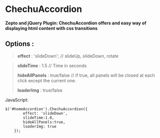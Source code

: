 ChechuAccordion
================================

**Zepto and jQuery Plugin: ChechuAccordion offers and easy way of displaying html content with css transitions**

Options :
---------

> **effect**        : 'slideDown';   // slideUp, slideDown, rotate

> **slideTime** : 1.5 // Time in seconds
>
> **hideAllPanels** : true/false    //  if true, all panels will be closed at each click except the current  one.
>
> **loaderImg**     : true/false

JavaScript:


    $('#homeAccordion').ChechuAccordion({
            effect: 'slideDown',
            slideTime:1.0,
            hideAllPanels:true,
            loaderImg: true
        });


